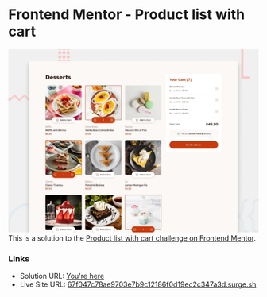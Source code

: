# Frontend Mentor - Product list with cart

![Design preview for the Product list with cart coding challenge](./preview.jpg)
This is a solution to the [Product list with cart challenge on Frontend Mentor](https://www.frontendmentor.io/challenges/product-list-with-cart-5MmqLVAp_d).

### Links

- Solution URL: [You're here](https://github.com/xphstos/fe-product-list-with-cart)
- Live Site URL: [67f047c78ae9703e7b9c12186f0d19ec2c347a3d.surge.sh](https://67f047c78ae9703e7b9c12186f0d19ec2c347a3d.surge.sh/)
